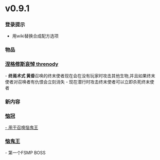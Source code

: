 v0.9.1
=



### 登录提示
- 用wiki替换合成配方选项
### 物品
<h3> <a href="../../threnody">涅格修斯哀悼 threnody</a></h3>
- <b>终焉术式 黄昏</b>召唤的终末使者现在会在没有玩家时攻击其他生物,并且如果终末使者对召唤者有仇恨会立刻消失
- 现在潜行时攻击终末使者可以立即杀死终末使者

### 新内容
<h3> <a href="../../vexs_crown">恼冠</h3>
- 用于召唤<a href="../../vex_king">恼鬼王</a>
<h3> <a href="../../vex_king">恼鬼王</a></h3>
- 第一个FSMP BOSS